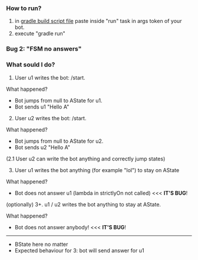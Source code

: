 ### How to run?

1. in [gradle build script file](build.gradle.kts) paste inside "run" task in args token of your bot.
2. execute "gradle run"

### Bug 2: "FSM no answers"

### What sould I do?

1. User u1 writes the bot: /start. 

What happened?
* Bot jumps from null to AState for u1.
* Bot sends u1 "Hello A"

2. User u2 writes the bot: /start.

What happened?
* Bot jumps from null to AState for u2.
* Bot sends u2 "Hello A"

(2.1 User u2 can write the bot anything and correctly jump states)

3. User u1 writes the bot anything (for example "lol") to stay on AState

What happened?
* Bot does not answer u1 (lambda in strictlyOn<ASTate> not called) <<< **IT'S BUG**!

(optionally)
3+. u1 / u2 writes the bot anything to stay at AState.

What happened?
* Bot does not answer anybody! <<< **IT'S BUG**!

---
* BState here no matter
* Expected behaviour for 3: bot will send answer for u1
